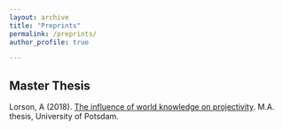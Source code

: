 ```yaml
---
layout: archive
title: "Preprints"
permalink: /preprints/
author_profile: true

---
```


## Master Thesis

Lorson, A (2018). [The influence of world knowledge on projectivity](http://alex-lorson.github.io/files/MasterThesis.pdf). M.A. thesis, University of Potsdam.
